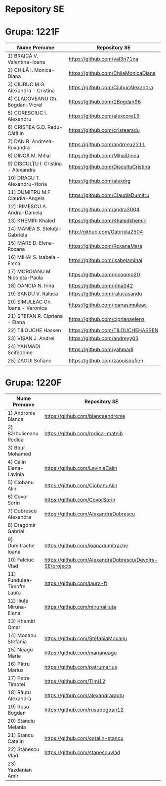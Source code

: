 Repository SE
====

Grupa: 1221F
============

| Nume Prenume | Repository SE | 
|--------------|---------------|
|1) BRAICĂ V. Valentina-Ioana | https://github.com/val3n71na |
|2) CHILĂ I. Monica-Diana | https://github.com/ChilaMonicaDiana |
|3) CIUBUC M.G. Alexandra - Cristina |https://github.com/CiubucAlexandra|
|4) CLADOVEANU Gh. Bogdan-Viorel|https://github.com/1Bogdan96
|5) CORESCIUC I. Alexandru|https://github.com/alexcore19
|6) CRISTEA G.D. Radu-Cătălin |https://github.com/cristearadu
|7) DAN R. Andreea-Ruxandra|https://github.com/andreea2211
|8) DINCĂ M. Mihai |https://github.com/MihaiDinca
|9) DISCULŢU I. Cristina - Alexandra|https://github.com/DiscultuCristina
|10) DRAGU T. Alexandru-Horia|https://github.com/alexdrg
|11) DUMITRU M.F. Claudia-Angela|https://github.com/ClaudiaDumitru
|12) IRIMESCU A. Andra-Daniela|https://github.com/andra3004||
|13) KHEMIRI Khaled|https://github.com/Khaledkhemiri||
|14) MANEA S. Steluţa-Gabriela |http://github.com/Gabriela2504
|15) MARE D. Elena-Roxana|https://github.com/RoxanaMare||
|16) MIHAI S. Isabela - Elena|https://github.com/isabelamihai||
|17) MOROIANU M. Nicoleta-Paula|https://github.com/nicoomp20|
|18) OANCIA N. Irina |https://github.com/irina042||
|19) SANDU V. Raluca|https://github.com/ralucasandu
|20) SIMULEAC Gh. Ioana - Veronica|https://github.com/ioanasimuleac
|21) ŞTEFAN R. Cipriana - Elena|https://github.com/ciprianaelena
|22) TILOUCHE Hassen|https://github.com/TILOUCHEHASSEN
|23) VIŞAN J. Andrei|https://github.com/andreyy03
|24) YAHMADI Seifeddine|https://github.com/yahmadi
|25) ZAOUI Sofiane|https://github.com/zaouisoufien

Grupa: 1220F
============

| Nume Prenume | Repository SE | 
|---------------|--------------|
|1) Andronie Bianca| https://github.com/biancaandronie|
|2) Bărbuliceanu Rodica|https://github.com/rodica-mateib|
|3) Bour Mohamed| 
|4) Călin Elena-Lavinia| https://github.com/LaviniaCalin|
|5) Ciobanu Alin| https://github.com/CiobanuAlin |
|6) Covor Sorin| https://github.com/CovorSorin |
|7) Dobrescu Alexandra| https://github.com/AlexandraDobrescu|
|8) Dragomir Gabriel| 
|9) Dumitrache Ioana| https://github.com/ioanadumitrache |
|10) Felciuc Vlad|https://github.com/AlexandraDobrescu/Devoirs-SE/projects|
|11) Fundulea-Timofte Laura|  https://github.com/laura-ft|
|12) Iliuță Miruna- Elena| https://github.com/mirunailiuta|
|13) Khemiri Omar| 
|14) Mocanu Stefania| https://github.com/StefaniaMocanu|
|15) Neagu Maria| https://github.com/marianeagu|
|16) Pătru Marius| https://github.com/patrumarius|
|17) Petre Timotei | https://github.com/Timi12|
|18) Răutu Alexandra| https://github.com/alexandrarautu|
|19) Rusu Bogdan|  https://github.com/rusubogdan12|
|20) Stanciu Melania| 
|21) Stancu Catalin| https://github.com/catalin-stancu|
|22) Stănescu Vlad| https://github.com/stanescuvlad|
|23) Yazdanian Amir| 


